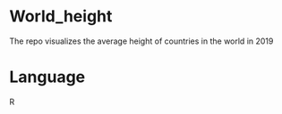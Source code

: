 # World_height
The repo visualizes the average height of countries in the world in 2019

# Language
R

